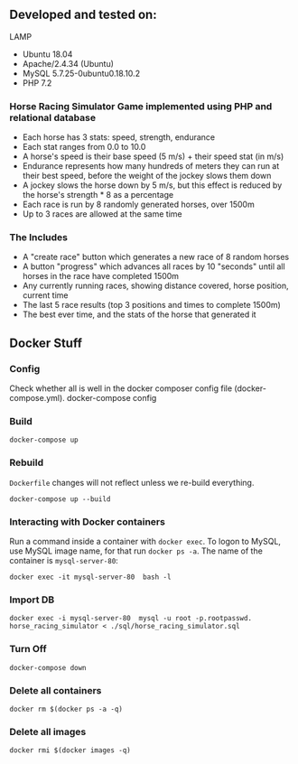 ## Developed and tested on:
LAMP
- Ubuntu 18.04
- Apache/2.4.34 (Ubuntu)
- MySQL 5.7.25-0ubuntu0.18.10.2
- PHP 7.2

### Horse Racing Simulator Game implemented using PHP and relational database
- Each horse has 3 stats: speed, strength, endurance
- Each stat ranges from 0.0 to 10.0
- A horse's speed is their base speed (5 m/s) + their speed stat (in m/s)
- Endurance represents how many hundreds of meters they can run at their best
speed, before the weight of the jockey slows them down
- A jockey slows the horse down by 5 m/s, but this effect is reduced by the horse's
strength * 8 as a percentage
- Each race is run by 8 randomly generated horses, over 1500m
- Up to 3 races are allowed at the same time

### The Includes
- A "create race" button which generates a new race of 8 random horses
- A button "progress" which advances all races by 10 "seconds" until all horses in the
race have completed 1500m
- Any currently running races, showing distance covered, horse position, current time
- The last 5 race results (top 3 positions and times to complete 1500m)
- The best ever time, and the stats of the horse that generated it


## Docker Stuff

### Config
Check whether all is well in the docker composer config file (docker-compose.yml).
    docker-compose config

### Build
    docker-compose up
    
### Rebuild
`Dockerfile` changes will not reflect unless we re-build everything.

    docker-compose up --build

### Interacting with Docker containers
Run a command inside a container with `docker exec`. To logon to MySQL, use MySQL image name, for that run `docker ps -a`. The name of the container is `mysql-server-80`:

    docker exec -it mysql-server-80  bash -l

### Import DB
    docker exec -i mysql-server-80  mysql -u root -p.rootpasswd. horse_racing_simulator < ./sql/horse_racing_simulator.sql
    
### Turn Off
    docker-compose down

### Delete all containers
    docker rm $(docker ps -a -q)
    
### Delete all images
    docker rmi $(docker images -q)